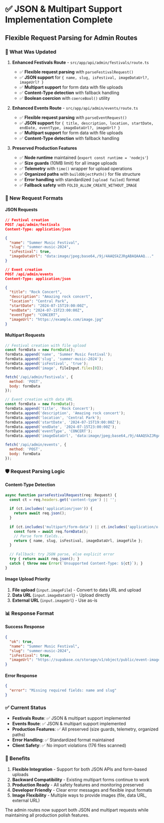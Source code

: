 # ✅ JSON & Multipart Support Implementation Complete

## **Flexible Request Parsing for Admin Routes**

### **🔧 What Was Updated**

1. **Enhanced Festivals Route** - `src/app/api/admin/festivals/route.ts`
   - ✅ **Flexible request parsing** with `parseFestivalRequest()`
   - ✅ **JSON support** for `{ name, slug, isFestival, imageDataUrl?, imageUrl? }`
   - ✅ **Multipart support** for form data with file uploads
   - ✅ **Content-Type detection** with fallback handling
   - ✅ **Boolean coercion** with `coerceBool()` utility

2. **Enhanced Events Route** - `src/app/api/admin/events/route.ts`
   - ✅ **Flexible request parsing** with `parseEventRequest()`
   - ✅ **JSON support** for `{ title, description, location, startDate, endDate, eventType, imageDataUrl?, imageUrl? }`
   - ✅ **Multipart support** for form data with file uploads
   - ✅ **Content-Type detection** with fallback handling

3. **Preserved Production Features**
   - ✅ **Node runtime** maintained (`export const runtime = 'nodejs'`)
   - ✅ **Size guards** (10MB limit) for all image uploads
   - ✅ **Telemetry** with `time()` wrapper for upload operations
   - ✅ **Organized paths** with `buildObjectPath()` for file structure
   - ✅ **Error handling** with standardized `[upload failed]` format
   - ✅ **Fallback safety** with `FOLIO_ALLOW_CREATE_WITHOUT_IMAGE`

### **🚀 New Request Formats**

#### **JSON Requests**
```json
// Festival creation
POST /api/admin/festivals
Content-Type: application/json

{
  "name": "Summer Music Festival",
  "slug": "summer-music-2024",
  "isFestival": true,
  "imageDataUrl": "data:image/jpeg;base64,/9j/4AAQSkZJRgABAQAAAQ..."
}

// Event creation
POST /api/admin/events
Content-Type: application/json

{
  "title": "Rock Concert",
  "description": "Amazing rock concert",
  "location": "Central Park",
  "startDate": "2024-07-15T19:00:00Z",
  "endDate": "2024-07-15T23:00:00Z",
  "eventType": "CONCERT",
  "imageUrl": "https://example.com/image.jpg"
}
```

#### **Multipart Requests**
```javascript
// Festival creation with file upload
const formData = new FormData();
formData.append('name', 'Summer Music Festival');
formData.append('slug', 'summer-music-2024');
formData.append('isFestival', 'true');
formData.append('image', fileInput.files[0]);

fetch('/api/admin/festivals', {
  method: 'POST',
  body: formData
});

// Event creation with data URL
const formData = new FormData();
formData.append('title', 'Rock Concert');
formData.append('description', 'Amazing rock concert');
formData.append('location', 'Central Park');
formData.append('startDate', '2024-07-15T19:00:00Z');
formData.append('endDate', '2024-07-15T23:00:00Z');
formData.append('eventType', 'CONCERT');
formData.append('imageDataUrl', 'data:image/jpeg;base64,/9j/4AAQSkZJRgABAQAAAQ...');

fetch('/api/admin/events', {
  method: 'POST',
  body: formData
});
```

### **🛡️ Request Parsing Logic**

#### **Content-Type Detection**
```typescript
async function parseFestivalRequest(req: Request) {
  const ct = req.headers.get('content-type') || '';
  
  if (ct.includes('application/json')) {
    return await req.json();
  }
  
  if (ct.includes('multipart/form-data') || ct.includes('application/x-www-form-urlencoded')) {
    const form = await req.formData();
    // Parse form fields...
    return { name, slug, isFestival, imageDataUrl, imageFile };
  }
  
  // Fallback: try JSON parse, else explicit error
  try { return await req.json(); }
  catch { throw new Error(`Unsupported Content-Type: ${ct}`); }
}
```

#### **Image Upload Priority**
1. **File upload** (`input.imageFile`) - Convert to data URL and upload
2. **Data URL** (`input.imageDataUrl`) - Upload directly
3. **External URL** (`input.imageUrl`) - Use as-is

### **📊 Response Format**

#### **Success Response**
```json
{
  "ok": true,
  "name": "Summer Music Festival",
  "slug": "summer-music-2024",
  "isFestival": true,
  "imageUrl": "https://supabase.co/storage/v1/object/public/event-images/festivals/summer-music-2024/uuid.jpg"
}
```

#### **Error Response**
```json
{
  "error": "Missing required fields: name and slug"
}
```

### **✅ Current Status**

- **Festivals Route**: ✅ JSON & multipart support implemented
- **Events Route**: ✅ JSON & multipart support implemented
- **Production Features**: ✅ All preserved (size guards, telemetry, organized paths)
- **Error Handling**: ✅ Standardized format maintained
- **Client Safety**: ✅ No import violations (176 files scanned)

### **🎯 Benefits**

1. **Flexible Integration** - Support for both JSON APIs and form-based uploads
2. **Backward Compatibility** - Existing multipart forms continue to work
3. **Production Ready** - All safety features and monitoring preserved
4. **Developer Friendly** - Clear error messages and flexible input formats
5. **Image Flexibility** - Multiple ways to provide images (file, data URL, external URL)

The admin routes now support both JSON and multipart requests while maintaining all production polish features.







